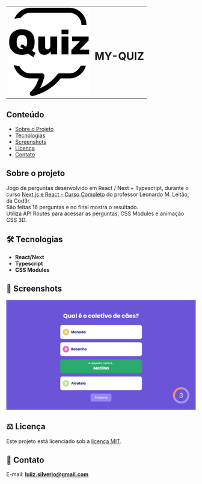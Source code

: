 <table>
  <tr>
    <td><img src="https://github.com/luiizsilverio/next-quiz/blob/main/public/logo.png" style='color: "red"'/></td>
    <td><h1>MY-QUIZ</h1></td>
  </tr>
</table>

## Conteúdo
* [Sobre o Projeto](#sobre-o-projeto)
* [Tecnologias](#hammer_and_wrench-tecnologias)
* [Screenshots](#camera_flash-screenshots)
* [Licença](#balance_scale-licença)
* [Contato](#email-contato)

## Sobre o projeto
Jogo de perguntas desenvolvido em React / Next + Typescript, durante o curso [Next.js e React - Curso Completo](https://www.udemy.com/course/nextjs-e-react/) do professor Leonardo M. Leitão, da Cod3r.<br />
São feitas 16 perguntas e no final mostra o resultado. <br />
Utiliza API Routes para acessar as perguntas, CSS Modules e animação CSS 3D.<br />

## :hammer_and_wrench: Tecnologias
* __React/Next__
* __Typescript__
* __CSS Modules__

## :camera_flash: Screenshots
![](https://github.com/luiizsilverio/next-quiz/blob/main/public/quiz.gif)

## :balance_scale: Licença
Este projeto está licenciado sob a [licença MIT](LICENSE).

## :email: Contato

E-mail: [**luiiz.silverio@gmail.com**](mailto:luiiz.silverio@gmail.com)

